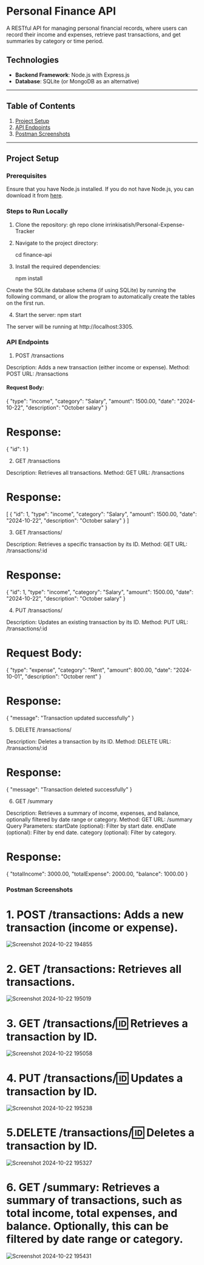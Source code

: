 # Personal Finance API

A RESTful API for managing personal financial records, where users can record their income and expenses, retrieve past transactions, and get summaries by category or time period.

## Technologies

- **Backend Framework**: Node.js with Express.js
- **Database**: SQLite (or MongoDB as an alternative)

---

## Table of Contents

1. [Project Setup](#project-setup)
2. [API Endpoints](#api-endpoints)
3. [Postman Screenshots](#postman-screenshots)

---

## Project Setup

### Prerequisites

Ensure that you have Node.js installed. If you do not have Node.js, you can download it from [here](https://nodejs.org/).

### Steps to Run Locally

1. Clone the repository:
   gh repo clone irrinkisatish/Personal-Expense-Tracker

2. Navigate to the project directory:

   cd finance-api

3. Install the required dependencies:

   npm install
   
Create the SQLite database schema (if using SQLite) by running the following command, or allow the program to automatically create the tables on the first run.

4. Start the server:
   npm start
   
The server will be running at http://localhost:3305.

### API Endpoints

1. POST /transactions
   
Description: Adds a new transaction (either income or expense).
Method: POST
URL: /transactions

#### **Request Body**:

{
  "type": "income",
  "category": "Salary",
  "amount": 1500.00,
  "date": "2024-10-22",
  "description": "October salary"
}

# Response:

{
  "id": 1
}


2. GET /transactions

Description: Retrieves all transactions.
Method: GET
URL: /transactions

# Response:

[
  {
    "id": 1,
    "type": "income",
    "category": "Salary",
    "amount": 1500.00,
    "date": "2024-10-22",
    "description": "October salary"
  }
]

3. GET /transactions/
   
Description: Retrieves a specific transaction by its ID.
Method: GET
URL: /transactions/:id

# Response:

{
  "id": 1,
  "type": "income",
  "category": "Salary",
  "amount": 1500.00,
  "date": "2024-10-22",
  "description": "October salary"
}

4. PUT /transactions/

Description: Updates an existing transaction by its ID.
Method: PUT
URL: /transactions/:id

# Request Body:

{
  "type": "expense",
  "category": "Rent",
  "amount": 800.00,
  "date": "2024-10-01",
  "description": "October rent"
}

# Response:

{
  "message": "Transaction updated successfully"
}

5. DELETE /transactions/

Description: Deletes a transaction by its ID.
Method: DELETE
URL: /transactions/:id

# Response:

{
  "message": "Transaction deleted successfully"
}

6. GET /summary

Description: Retrieves a summary of income, expenses, and balance, optionally filtered by date range or category.
Method: GET
URL: /summary
Query Parameters:
startDate (optional): Filter by start date.
endDate (optional): Filter by end date.
category (optional): Filter by category.

# Response:

{
  "totalIncome": 3000.00,
  "totalExpense": 2000.00,
  "balance": 1000.00
}

### Postman Screenshots

# 1. POST /transactions: Adds a new transaction (income or expense).

 ![Screenshot 2024-10-22 194855](https://github.com/user-attachments/assets/283c9766-82a3-49ac-9758-9d939dcd3fe3)
  

# 2. GET /transactions: Retrieves all transactions.

![Screenshot 2024-10-22 195019](https://github.com/user-attachments/assets/73a98762-1014-4e36-aedb-ef257543cecf)


# 3. GET /transactions/:id: Retrieves a transaction by ID.

![Screenshot 2024-10-22 195058](https://github.com/user-attachments/assets/9eb2547e-61b6-4a17-87b5-67f47a216adb)

 
# 4. PUT /transactions/:id: Updates a transaction by ID.

![Screenshot 2024-10-22 195238](https://github.com/user-attachments/assets/d58bf1b5-5bc1-4914-b402-fd1756cc5b6d)


# 5.DELETE /transactions/:id: Deletes a transaction by ID.

![Screenshot 2024-10-22 195327](https://github.com/user-attachments/assets/5a2f95d1-e1ed-4b54-a5bf-d25118122e1d)


# 6. GET /summary: Retrieves a summary of transactions, such as total income, total expenses, and balance. Optionally, this can be filtered by date range or category.

![Screenshot 2024-10-22 195431](https://github.com/user-attachments/assets/dc99d261-0124-45c0-b2eb-6aa3a999046b)
